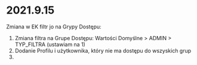 # 2021.9.15
Zmiana w EK filtr jo na Grypy Dostępu: 
1. Zmiana filtra na Grupe Dostępu: Wartości Domyślne > ADMIN > TYP_FILTRA (ustawiam na 1)
2. Dodanie Profilu i użytkownika, który nie ma dostępu do wszyskich grup
3. 
